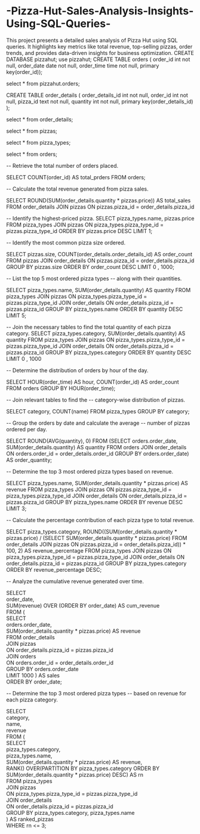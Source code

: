 # -Pizza-Hut-Sales-Analysis-Insights-Using-SQL-Queries-
This project presents a detailed sales analysis of Pizza Hut using SQL queries. It highlights key metrics like total revenue, top-selling pizzas, order trends, and provides data-driven insights for business optimization.
CREATE DATABASE pizzahut;
use pizzahut;
CREATE TABLE orders (
order_id int not null,
order_date date not null,
order_time time not null,
primary key(order_id));

select * from pizzahut.orders;

CREATE TABLE order_details (
order_details_id  int not null,
order_id int not null,
pizza_id text not null,
quantity int not null,
primary key(order_details_id) );

select * from order_details;

select * from pizzas;

select * from pizza_types;

select * from orders;

-- Retrieve the total number of orders placed.

SELECT 
    COUNT(order_id) AS total_prders
FROM
    orders;

-- Calculate the total revenue generated from pizza sales.

SELECT 
    ROUND(SUM(order_details.quantity * pizzas.price)) AS total_sales
FROM
    order_details
        JOIN
    pizzas ON pizzas.pizza_id = order_details.pizza_id

-- Identify the highest-priced pizza.
SELECT 
    pizza_types.name, pizzas.price
FROM
    pizza_types
        JOIN
    pizzas ON pizza_types.pizza_type_id = pizzas.pizza_type_id
ORDER BY pizzas.price DESC
LIMIT 1;

-- Identify the most common pizza size ordered.

SELECT 
    pizzas.size,
    COUNT(order_details.order_details_id) AS order_count
FROM
    pizzas
        JOIN
    order_details ON pizzas.pizza_id = order_details.pizza_id
GROUP BY pizzas.size
ORDER BY order_count DESC
LIMIT 0 , 1000;

-- List the top 5 most ordered pizza types 
--  along with their quantities.

SELECT 
    pizza_types.name, SUM(order_details.quantity) AS quantity
FROM
    pizza_types
        JOIN
    pizzas ON pizza_types.pizza_type_id = pizzas.pizza_type_id
        JOIN
    order_details ON order_details.pizza_id = pizzas.pizza_id
GROUP BY pizza_types.name
ORDER BY quantity DESC
LIMIT 5;

-- Join the necessary tables to find the total quantity of each pizza category.
SELECT 
    pizza_types.category,
    SUM(order_details.quantity) AS quantity
FROM
    pizza_types
        JOIN
    pizzas ON pizza_types.pizza_type_id = pizzas.pizza_type_id
        JOIN
    order_details ON order_details.pizza_id = pizzas.pizza_id
GROUP BY pizza_types.category
ORDER BY quantity DESC
LIMIT 0 , 1000

-- Determine the distribution of orders by hour of the day.

SELECT 
    HOUR(order_time) AS hour, COUNT(order_id) AS order_count
FROM
    orders
GROUP BY HOUR(order_time);

-- Join relevant tables to find the 
-- category-wise distribution of pizzas.

SELECT 
    category, COUNT(name)
FROM
    pizza_types
GROUP BY category;

-- Group the orders by date and calculate the average 
-- number of pizzas ordered per day.

SELECT 
    ROUND(AVG(quantity), 0)
FROM
    (SELECT 
        orders.order_date, SUM(order_details.quantity) AS quantity
    FROM
        orders
    JOIN order_details ON orders.order_id = order_details.order_id
    GROUP BY orders.order_date) AS order_quantity;

-- Determine the top 3 most ordered pizza types based on revenue.

SELECT 
    pizza_types.name,
    SUM(order_details.quantity * pizzas.price) AS revenue
FROM
    pizza_types
        JOIN
    pizzas ON pizzas.pizza_type_id = pizza_types.pizza_type_id
        JOIN
    order_details ON order_details.pizza_id = pizzas.pizza_id
GROUP BY pizza_types.name
ORDER BY revenue DESC
LIMIT 3;

-- Calculate the percentage contribution of each pizza type to total revenue.

SELECT 
    pizza_types.category,
    ROUND((SUM(order_details.quantity * pizzas.price) / (SELECT 
                    SUM(order_details.quantity * pizzas.price)
                FROM
                    order_details
                        JOIN
                    pizzas ON pizzas.pizza_id = order_details.pizza_id)) * 100,
            2) AS revenue_percentage
FROM
    pizza_types
        JOIN
    pizzas ON pizza_types.pizza_type_id = pizzas.pizza_type_id
        JOIN
    order_details ON order_details.pizza_id = pizzas.pizza_id
GROUP BY pizza_types.category
ORDER BY revenue_percentage DESC;

-- Analyze the cumulative revenue generated over time.

SELECT  
    order_date,  
    SUM(revenue) OVER (ORDER BY order_date) AS cum_revenue  
FROM (  
    SELECT  
        orders.order_date,  
        SUM(order_details.quantity * pizzas.price) AS revenue  
    FROM order_details  
    JOIN pizzas  
        ON order_details.pizza_id = pizzas.pizza_id  
    JOIN orders  
        ON orders.order_id = order_details.order_id  
    GROUP BY orders.order_date  
    LIMIT 1000 
) AS sales  
ORDER BY order_date;

-- Determine the top 3 most ordered pizza types 
-- based on revenue for each pizza category.

SELECT  
    category,  
    name,  
    revenue  
FROM (  
    SELECT  
        pizza_types.category,  
        pizza_types.name,  
        SUM(order_details.quantity * pizzas.price) AS revenue,  
        RANK() OVER(PARTITION BY pizza_types.category ORDER BY SUM(order_details.quantity * pizzas.price) DESC) AS rn  
    FROM pizza_types  
    JOIN pizzas  
        ON pizza_types.pizza_type_id = pizzas.pizza_type_id  
    JOIN order_details  
        ON order_details.pizza_id = pizzas.pizza_id  
    GROUP BY pizza_types.category, pizza_types.name  
) AS ranked_pizzas  
WHERE rn <= 3;


